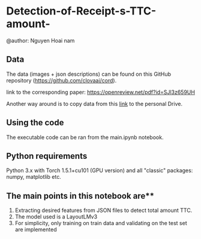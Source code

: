 # Detection-of-Receipt-s-TTC-amount-
@author: Nguyen Hoai nam

## Data

The data (images + json descriptions) can be found on this GitHub repository (https://github.com/clovaai/cord).

link to the corresponding paper: https://openreview.net/pdf?id=SJl3z659UH

Another way around is to copy data from this [link](https://drive.google.com/drive/folders/1_r2rgPKBqqFmEFoNvz2lQGfIIfRALJ_W) to the personal Drive.

## Using the code

The executable code can be ran from the main.ipynb notebook.

## Python requirements

Python 3.x with Torch 1.5.1+cu101 (GPU version) and all "classic" packages: numpy, matplotlib etc.

## The main points in this notebook are**

1. Extracting desired features from JSON files to detect total amount TTC.
2. The model used is a LayoutLMv3
3. For simplicity, only training on train data and validating on the test set are implemented